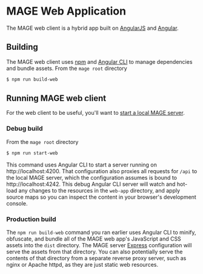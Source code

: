 # MAGE Web Application

The MAGE web client is a hybrid app built on [AngularJS](https://angularjs.org/) and [Angular](https://angular.io/).

## Building

The MAGE web client uses [npm](https://www.npmjs.com/) and [Angular CLI](https://cli.angular.io/) to manage dependencies and bundle assets.
From the `mage root` directory
```bash
$ npm run build-web
```

## Running MAGE web client

For the web client to be useful, you'll want to [start a local MAGE server](../README.md#running-the-server).

### Debug build

From the `mage root` directory
```bash
$ npm run start-web
```
This command uses Angular CLI to start a server running on http://localhost:4200.  That 
configuration also proxies all requests for `/api` to the local MAGE server, which the configuration assumes is bound to
http://localhost:4242.  This debug Angular CLI server will watch and hot-load any changes to the resources in the `web-app` 
directory, and apply source maps so you can inspect the content in your browser's development console.

### Production build

The `npm run build-web` command you ran earlier uses Angular CLI to minify, obfuscate, and bundle 
all of the MAGE web app's JavaScript and CSS assets into the `dist` directory.  The MAGE server [Express](../express.js) 
configuration will serve the assets from that directory.  You can also potentially serve the contents of that directory 
from a separate reverse proxy server, such as nginx or Apache httpd, as they are just static web resources.

